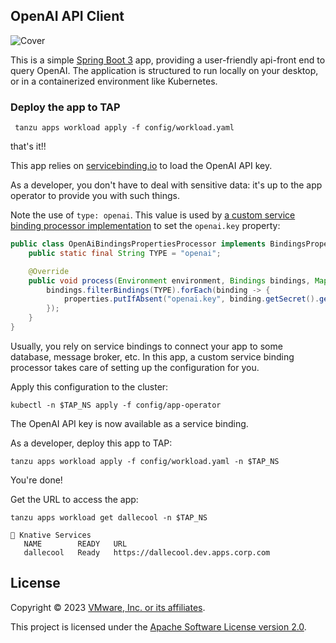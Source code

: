 ## OpenAI API Client

![Cover](cover.png)

This is a simple [Spring Boot 3](https://spring.io/projects/spring-boot) app,
providing a user-friendly api-front end to query OpenAI. The application is structured
to run locally on your desktop, or in a containerized environment like Kubernetes.

### Deploy the app to TAP

``` tanzu apps workload apply -f config/workload.yaml```

that's it!!

This app relies on [servicebinding.io](https://servicebinding.io/)
to load the OpenAI API key.

As a developer, you don't have to deal with sensitive data: it's up to the app operator
to provide you with such things.

Note the use of `type: openai`. This value is used by
[a custom service binding processor implementation](src/main/java/com/vmware/tanzu/demos/dallecool/OpenAiBindingsPropertiesProcessor.java)
to set the `openai.key` property:

```java
public class OpenAiBindingsPropertiesProcessor implements BindingsPropertiesProcessor {
    public static final String TYPE = "openai";

    @Override
    public void process(Environment environment, Bindings bindings, Map<String, Object> properties) {
        bindings.filterBindings(TYPE).forEach(binding -> {
            properties.putIfAbsent("openai.key", binding.getSecret().get("key"));
        });
    }
}
```

Usually, you rely on service bindings to connect your app to some database, message broker, etc.
In this app, a custom service binding processor takes care of setting up the configuration for you.

Apply this configuration to the cluster:

```shell
kubectl -n $TAP_NS apply -f config/app-operator
```

The OpenAI API key is now available as a service binding. 

As a developer, deploy this app to TAP:

```shell
tanzu apps workload apply -f config/workload.yaml -n $TAP_NS
```

You're done!

Get the URL to access the app:

```shell
tanzu apps workload get dallecool -n $TAP_NS
```

```shell
🚢 Knative Services
   NAME        READY   URL
   dallecool   Ready   https://dallecool.dev.apps.corp.com
```

## License

Copyright &copy; 2023 [VMware, Inc. or its affiliates](https://vmware.com).

This project is licensed under the [Apache Software License version 2.0](https://www.apache.org/licenses/LICENSE-2.0).
